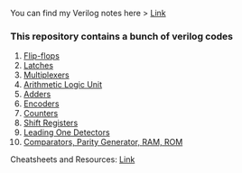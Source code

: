 You can find my Verilog notes here > <a href="https://hbharathbhat.github.io/verilog">Link</a>
### This repository contains a bunch of verilog codes

1. <a href="https://github.com/hbharathbhat/rtl_codes/tree/main/%5B01-08%5D_flipflops_%26_latches">Flip-flops</a>
2. <a href="https://github.com/hbharathbhat/rtl_codes/tree/main/%5B01-08%5D_flipflops_%26_latches">Latches</a>
3. <a href="https://github.com/hbharathbhat/rtl_codes/tree/main/%5B13%5D_mux">Multiplexers</a>
4. <a href="https://github.com/hbharathbhat/rtl_codes/tree/main/%5B09%5D_alu">Arithmetic Logic Unit</a>
5. <a href="https://github.com/hbharathbhat/rtl_codes/tree/main/%5B10%5D_adders">Adders</a>
6. <a href="https://github.com/hbharathbhat/rtl_codes/tree/main/%5B12%5D_encoders">Encoders</a>
7. <a href="https://github.com/hbharathbhat/rtl_codes/tree/main/%5B13%5D_counters">Counters</a>
8. <a href="https://github.com/hbharathbhat/rtl_codes/tree/main/%5B15%5D_shift_registers">Shift Registers</a>
9. <a href="https://github.com/hbharathbhat/rtl_codes/tree/main/%5B16%5D_lod">Leading One Detectors</a>
10. <a href="https://github.com/hbharathbhat/rtl_codes/tree/main/%5B17%5D_others">Comparators, Parity Generator, RAM, ROM</a>

Cheatsheets and Resources: <a href="https://github.com/hbharathbhat/rtl_codes/tree/main/resources">Link</a>
